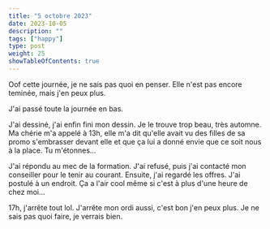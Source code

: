 ```yaml
---
title: "5 octobre 2023"
date: 2023-10-05
description: ""
tags: ["happy"]
type: post
weight: 25
showTableOfContents: true
---
```


Oof cette journée, je ne sais pas quoi en penser. Elle n'est pas encore teminée, mais j'en peux plus.

J'ai passé toute la journée en bas.

J'ai dessiné, j'ai enfin fini mon dessin. Je le trouve trop beau, très automne. Ma chérie m'a appelé à 13h, elle m'a dit qu'elle avait vu des filles de sa promo s'embrasser devant elle et que ça lui a donné envie que ce soit nous à la place. Tu m'étonnes...

J'ai répondu au mec de la formation. J'ai refusé, puis j'ai contacté mon conseiller pour le tenir au courant. Ensuite, j'ai regardé les offres. J'ai postulé à un endroit. Ça a l'air cool même si c'est à plus d'une heure de chez moi...

17h, j'arrête tout lol. J'arrête mon ordi aussi, c'est bon j'en peux plus. Je ne sais pas quoi faire, je verrais bien.